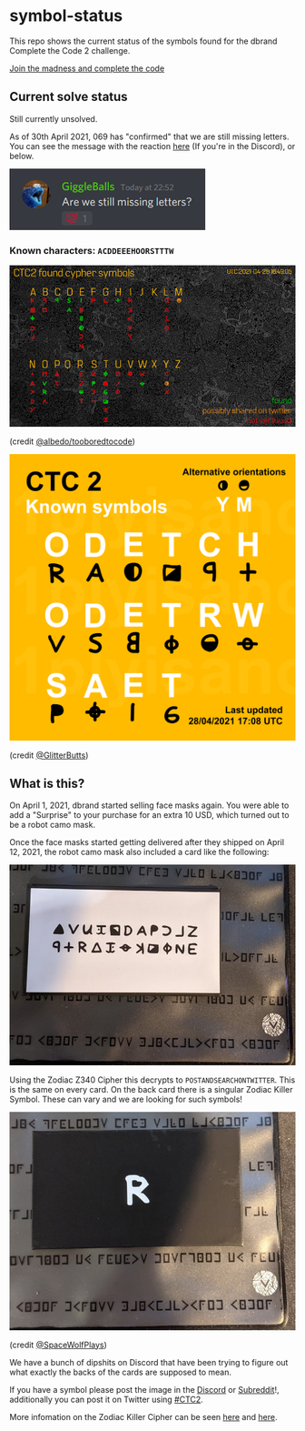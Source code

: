 # symbol-status

This repo shows the current status of the symbols found for the dbrand Complete the Code 2 challenge.

[Join the madness and complete the code](https://discord.gg/dbrand)

## Current solve status
Still currently unsolved. 

As of 30th April 2021, 069 has "confirmed" that we are still missing letters. You can see the message with the reaction [here](https://discord.com/channels/520021794380447745/832309320934621234/837808784562716763) (If you're in the Discord), or below.

![Missing confirmation](stillMissing.png)

### Known characters: `ACDDEEEHOORSTTTW`

![Status](CTC2.png)

(credit [@albedo/tooboredtocode](https://github.com/tooboredtocode))

![Known Only](Known.png)

(credit [@GlitterButts](https://github.com/glitterbutts))

## What is this?

On April 1, 2021, dbrand started selling face masks again. You were able to add a "Surprise" to your purchase for an extra 10 USD, which turned out to be a robot camo mask.

Once the face masks started getting delivered after they shipped on April 12, 2021, the robot camo mask also included a card like the following:

![Card Front](card_front.jpeg)

Using the Zodiac Z340 Cipher this decrypts to `POSTANDSEARCHONTWITTER`. This is the same on every card.
On the back card there is a singular Zodiac Killer Symbol. These can vary and we are looking for such symbols!

![Card Back](card_back.jpeg)

(credit [@SpaceWolfPlays](https://twitter.com/spacewolfplays))

We have a bunch of dipshits on Discord that have been trying to figure out what exactly the backs of the cards are supposed to mean.

If you have a symbol please post the image in the [Discord](https://discord.gg/dbrand) or [Subreddit](https://www.reddit.com/r/dbrand)!, additionally you can post it on Twitter using [#CTC2](https://twitter.com/hashtag/CTC2).

More infomation on the Zodiac Killer Cipher can be seen [here](http://zodiackillersite.com/viewtopic.php?f=23&t=5079) and [here](https://www.dcode.fr/zodiac-killer-cipher).
